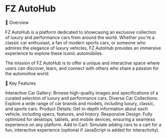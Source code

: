 # FZ AutoHub

🚗 Overview

FZ AutoHub is a platform dedicated to showcasing an exclusive collection of luxury and performance cars from around the world. Whether you're a classic car enthusiast, a fan of modern sports cars, or someone who admires the elegance of luxury vehicles, FZ AutoHub provides an immersive experience to explore these iconic automobiles.

The mission of FZ AutoHub is to offer a unique and interactive space where users can discover, learn, and connect with others who share a passion for the automotive world.

🔑 Key Features

Interactive Car Gallery: Browse high-quality images and specifications of a curated selection of luxury and performance cars.
Diverse Car Collections: Explore a wide range of car brands and models, including luxury, classic, and sports cars.
Product Details: Get in-depth information about each vehicle, including specs, features, and history.
Responsive Design: Fully optimized for desktops, tablets, and mobile devices, ensuring a seamless experience on any platform.
Add to Cart: Simulate adding cars to a cart for a fun, interactive experience (optional if JavaScript is added for interactivity).
